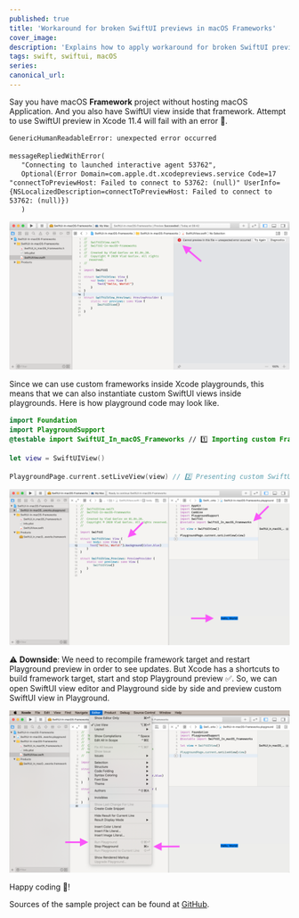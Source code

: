 ```yaml
---
published: true
title: 'Workaround for broken SwiftUI previews in macOS Frameworks'
cover_image:
description: 'Explains how to apply workaround for broken SwiftUI previews in macOS Frameworks'
tags: swift, swiftui, macOS
series:
canonical_url:
---
```


Say you have macOS **Framework** project without hosting macOS Application. And you also have SwiftUI view inside that framework. Attempt to use SwiftUI preview in Xcode 11.4 will fail with an error 📛.

```log
GenericHumanReadableError: unexpected error occurred

messageRepliedWithError(
   "Connecting to launched interactive agent 53762",
   Optional(Error Domain=com.apple.dt.xcodepreviews.service Code=17 "connectToPreviewHost: Failed to connect to 53762: (null)" UserInfo={NSLocalizedDescription=connectToPreviewHost: Failed to connect to 53762: (null)})
   )
```

![Error while using SwiftUI preview in Xcode 11.4](./01-swiftui-preview-error.png)

Since we can use custom frameworks inside Xcode playgrounds, this means that we can also instantiate custom SwiftUI views inside playgrounds. Here is how playground code may look like.

```swift
import Foundation
import PlaygroundSupport
@testable import SwiftUI_In_macOS_Frameworks // 1️⃣ Importing custom Framework.

let view = SwiftUIView()

PlaygroundPage.current.setLiveView(view) // 2️⃣ Presenting custom SwiftUI as playground live view.
```

![SwiftUI preview inside Xcode Playground](./02-swiftui-preview-in-playground.png)

⚠️ **Downside**: We need to recompile framework target and restart Playground preview in order to see updates. But Xcode has a shortcuts to build framework target, start and stop Playground preview ✅. So, we can open SwiftUI view editor and Playground side by side and preview custom SwiftUI view in Playground.

![Playground shortcuts](./03-playground-shortcuts.png)

Happy coding 👋!

Sources of the sample project can be found at [GitHub](https://github.com/vgorloff/mc-blog-swiftui-preview-in-playground).
